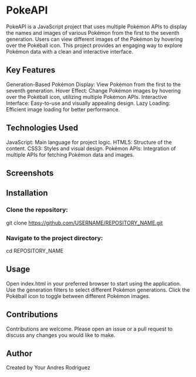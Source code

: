 # PokeAPI
PokeAPI is a JavaScript project that uses multiple Pokémon APIs to display the names and images of various Pokémon from the first to the seventh generation. Users can view different images of the Pokémon by hovering over the Pokéball icon. This project provides an engaging way to explore Pokémon data with a clean and interactive interface.

## Key Features
Generation-Based Pokémon Display: View Pokémon from the first to the seventh generation.
Hover Effect: Change Pokémon images by hovering over the Pokéball icon, utilizing multiple Pokémon APIs.
Interactive Interface: Easy-to-use and visually appealing design.
Lazy Loading: Efficient image loading for better performance.

## Technologies Used
JavaScript: Main language for project logic.
HTML5: Structure of the content.
CSS3: Styles and visual design.
Pokémon APIs: Integration of multiple APIs for fetching Pokémon data and images.

## Screenshots


## Installation
### Clone the repository:
git clone https://github.com/USERNAME/REPOSITORY_NAME.git

### Navigate to the project directory:
cd REPOSITORY_NAME

## Usage
Open index.html in your preferred browser to start using the application.
Use the generation filters to select different Pokémon generations.
Click the Pokéball icon to toggle between different Pokémon images.

## Contributions
Contributions are welcome. Please open an issue or a pull request to discuss any changes you would like to make.

## Author
Created by Your Andres Rodriguez

